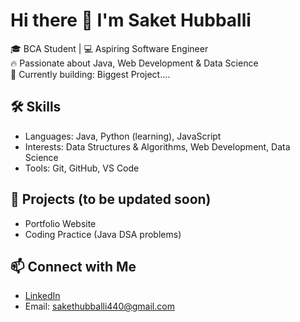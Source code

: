 # Hi there 👋 I'm Saket Hubballi  

🎓 BCA Student | 💻 Aspiring Software Engineer  
🔥 Passionate about Java, Web Development & Data Science  
🚀 Currently building: Biggest Project.... 

## 🛠️ Skills
- Languages: Java, Python (learning), JavaScript  
- Interests: Data Structures & Algorithms, Web Development, Data Science  
- Tools: Git, GitHub, VS Code  

## 📂 Projects (to be updated soon) 
- Portfolio Website  
- Coding Practice (Java DSA problems)  

## 📫 Connect with Me
- [LinkedIn](your-link-here)  
- Email: sakethubballi440@gmail.com  
